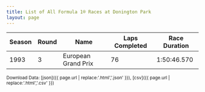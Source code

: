 ```yaml
---
title: List of All Formula 1® Races at Donington Park
layout: page
---
```


| Season | Round | Name | Laps Completed | Race Duration |
|--|--|--|--|--|
| 1993 | 3 | European Grand Prix | 76 | 1:50:46.570 |

<small>Download Data: [json]({{ page.url | replace:'.html','.json' }}), [csv]({{ page.url | replace:'.html','.csv' }})</small>

